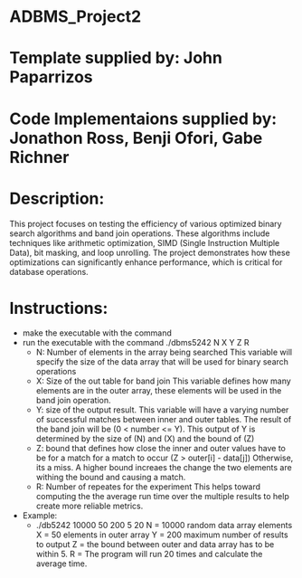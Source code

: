# ADBMS_Project2
# Template supplied by: John Paparrizos
# Code Implementaions supplied by: Jonathon Ross, Benji Ofori, Gabe Richner

# Description:
This project focuses on testing the efficiency of various optimized binary search algorithms and band join operations. These algorithms include techniques like arithmetic optimization, SIMD (Single Instruction Multiple Data), bit masking, and loop unrolling. The project demonstrates how these optimizations can significantly enhance performance, which is critical for database operations.


# Instructions:
- make the executable with the command <make>
- run the executable with the command ./dbms5242 N X Y Z R 
    - N: Number of elements in the array being searched
        This variable will specify the size of the data array that will be used for binary search operations
    - X: Size of the out table for band join
        This variable defines how many elements are in the outer array, these elements will be used in the band join operation.
    - Y: size of the output result. 
        This variable will have a varying number of successful matches between inner and outer tables. The result of the band join will be (0 < number <= Y).
        This output of Y is determined by the size of (N) and (X) and the bound of (Z)
    - Z: bound that defines how close the inner and outer values have to be for a match
        for a match to occur (Z > outer[i] - data[j]) Otherwise, its a miss.
        A higher bound increaes the change the two elements are withing the bound and causing a match.
    - R: Number of repeates for the experiment
         This helps toward computing the the average run time over the multiple results to help create more reliable metrics.
- Example:
    - ./db5242 10000 50 200 5 20
        N = 10000 random data array elements
        X = 50 elements in outer array
        Y = 200 maximum number of results to output
        Z = the bound between outer and data array has to be within 5.
        R = The program will run 20 times and calculate the average time.
